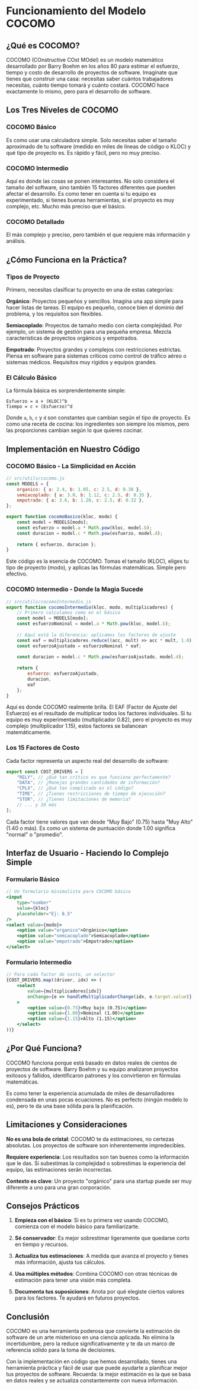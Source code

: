 # Funcionamiento del Modelo COCOMO

## ¿Qué es COCOMO?

COCOMO (COnstructive COst MOdel) es un modelo matemático desarrollado por Barry Boehm en los años 80 para estimar el esfuerzo, tiempo y costo de desarrollo de proyectos de software. Imagínate que tienes que construir una casa: necesitas saber cuántos trabajadores necesitas, cuánto tiempo tomará y cuánto costará. COCOMO hace exactamente lo mismo, pero para el desarrollo de software.

## Los Tres Niveles de COCOMO

### COCOMO Básico
Es como usar una calculadora simple. Solo necesitas saber el tamaño aproximado de tu software (medido en miles de líneas de código o KLOC) y qué tipo de proyecto es. Es rápido y fácil, pero no muy preciso.

### COCOMO Intermedio
Aquí es donde las cosas se ponen interesantes. No solo considera el tamaño del software, sino también 15 factores diferentes que pueden afectar el desarrollo. Es como tener en cuenta si tu equipo es experimentado, si tienes buenas herramientas, si el proyecto es muy complejo, etc. Mucho más preciso que el básico.

### COCOMO Detallado
El más complejo y preciso, pero también el que requiere más información y análisis.

## ¿Cómo Funciona en la Práctica?

### Tipos de Proyecto

Primero, necesitas clasificar tu proyecto en una de estas categorías:

**Orgánico**: Proyectos pequeños y sencillos. Imagina una app simple para hacer listas de tareas. El equipo es pequeño, conoce bien el dominio del problema, y los requisitos son flexibles.

**Semiacoplado**: Proyectos de tamaño medio con cierta complejidad. Por ejemplo, un sistema de gestión para una pequeña empresa. Mezcla características de proyectos orgánicos y empotrados.

**Empotrado**: Proyectos grandes y complejos con restricciones estrictas. Piensa en software para sistemas críticos como control de tráfico aéreo o sistemas médicos. Requisitos muy rígidos y equipos grandes.

### El Cálculo Básico

La fórmula básica es sorprendentemente simple:

```
Esfuerzo = a × (KLOC)^b
Tiempo = c × (Esfuerzo)^d
```

Donde `a`, `b`, `c` y `d` son constantes que cambian según el tipo de proyecto. Es como una receta de cocina: los ingredientes son siempre los mismos, pero las proporciones cambian según lo que quieres cocinar.

## Implementación en Nuestro Código

### COCOMO Básico - La Simplicidad en Acción

```javascript
// src/utils/cocomo.js
const MODELS = {
    organico: { a: 2.4, b: 1.05, c: 2.5, d: 0.38 },
    semiacoplado: { a: 3.0, b: 1.12, c: 2.5, d: 0.35 },
    empotrado: { a: 3.6, b: 1.20, c: 2.5, d: 0.32 },
};

export function cocomoBasico(kloc, modo) {
    const model = MODELS[modo];
    const esfuerzo = model.a * Math.pow(kloc, model.b);
    const duracion = model.c * Math.pow(esfuerzo, model.d);
    
    return { esfuerzo, duracion };
}
```

Este código es la esencia de COCOMO. Tomas el tamaño (KLOC), eliges tu tipo de proyecto (modo), y aplicas las fórmulas matemáticas. Simple pero efectivo.

### COCOMO Intermedio - Donde la Magia Sucede

```javascript
// src/utils/cocomoIntermedio.js
export function cocomoIntermedio(kloc, modo, multiplicadores) {
    // Primero calculamos como en el básico
    const model = MODELS[modo];
    const esfuerzoNominal = model.a * Math.pow(kloc, model.b);
    
    // Aquí está la diferencia: aplicamos los factores de ajuste
    const eaf = multiplicadores.reduce((acc, mult) => acc * mult, 1.0);
    const esfuerzoAjustado = esfuerzoNominal * eaf;
    
    const duracion = model.c * Math.pow(esfuerzoAjustado, model.d);
    
    return { 
        esfuerzo: esfuerzoAjustado, 
        duracion, 
        eaf 
    };
}
```

Aquí es donde COCOMO realmente brilla. El EAF (Factor de Ajuste del Esfuerzo) es el resultado de multiplicar todos los factores individuales. Si tu equipo es muy experimentado (multiplicador 0.82), pero el proyecto es muy complejo (multiplicador 1.15), estos factores se balancean matemáticamente.

### Los 15 Factores de Costo

Cada factor representa un aspecto real del desarrollo de software:

```javascript
export const COST_DRIVERS = [
    "RELY", // ¿Qué tan crítico es que funcione perfectamente?
    "DATA", // ¿Manejas grandes cantidades de información?
    "CPLX", // ¿Qué tan complicado es el código?
    "TIME", // ¿Tienes restricciones de tiempo de ejecución?
    "STOR", // ¿Tienes limitaciones de memoria?
    // ... y 10 más
];
```

Cada factor tiene valores que van desde "Muy Bajo" (0.75) hasta "Muy Alto" (1.40 o más). Es como un sistema de puntuación donde 1.00 significa "normal" o "promedio".

## Interfaz de Usuario - Haciendo lo Complejo Simple

### Formulario Básico
```jsx
// Un formulario minimalista para COCOMO básico
<input 
    type="number" 
    value={kloc} 
    placeholder="Ej: 8.5"
/>
<select value={modo}>
    <option value="organico">Orgánico</option>
    <option value="semiacoplado">Semiacoplado</option>
    <option value="empotrado">Empotrado</option>
</select>
```

### Formulario Intermedio
```jsx
// Para cada factor de costo, un selector
{COST_DRIVERS.map((driver, idx) => (
    <select 
        value={multiplicadores[idx]}
        onChange={e => handleMultiplicadorChange(idx, e.target.value)}
    >
        <option value={0.75}>Muy bajo (0.75)</option>
        <option value={1.00}>Nominal (1.00)</option>
        <option value={1.15}>Alto (1.15)</option>
    </select>
))}
```

## ¿Por Qué Funciona?

COCOMO funciona porque está basado en datos reales de cientos de proyectos de software. Barry Boehm y su equipo analizaron proyectos exitosos y fallidos, identificaron patrones y los convirtieron en fórmulas matemáticas.

Es como tener la experiencia acumulada de miles de desarrolladores condensada en unas pocas ecuaciones. No es perfecto (ningún modelo lo es), pero te da una base sólida para la planificación.

## Limitaciones y Consideraciones

**No es una bola de cristal**: COCOMO te da estimaciones, no certezas absolutas. Los proyectos de software son inherentemente impredecibles.

**Requiere experiencia**: Los resultados son tan buenos como la información que le das. Si subestimas la complejidad o sobrestimas la experiencia del equipo, las estimaciones serán incorrectas.

**Contexto es clave**: Un proyecto "orgánico" para una startup puede ser muy diferente a uno para una gran corporación.

## Consejos Prácticos

1. **Empieza con el básico**: Si es tu primera vez usando COCOMO, comienza con el modelo básico para familiarizarte.

2. **Sé conservador**: Es mejor sobrestimar ligeramente que quedarse corto en tiempo y recursos.

3. **Actualiza tus estimaciones**: A medida que avanza el proyecto y tienes más información, ajusta tus cálculos.

4. **Usa múltiples métodos**: Combina COCOMO con otras técnicas de estimación para tener una visión más completa.

5. **Documenta tus suposiciones**: Anota por qué elegiste ciertos valores para los factores. Te ayudará en futuros proyectos.

## Conclusión

COCOMO es una herramienta poderosa que convierte la estimación de software de un arte misterioso en una ciencia aplicada. No elimina la incertidumbre, pero la reduce significativamente y te da un marco de referencia sólido para la toma de decisiones.

Con la implementación en código que hemos desarrollado, tienes una herramienta práctica y fácil de usar que puede ayudarte a planificar mejor tus proyectos de software. Recuerda: la mejor estimación es la que se basa en datos reales y se actualiza constantemente con nueva información.